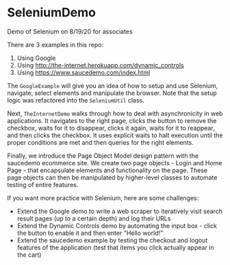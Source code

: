 # SeleniumDemo
Demo of Selenium on 8/19/20 for associates

There are 3 examples in this repo:
1. Using Google
2. Using http://the-internet.herokuapp.com/dynamic_controls
3. Using https://www.saucedemo.com/index.html

The `GoogleExample` will give you an idea of how to setup and use Selenium, navigate, select elements and manipulate the browser. Note that the setup
logic was refactored into the `SeleniumUtil` class.

Next, `TheInternetDemo` walks through how to deal with asynchronicity in web applications. It navigates to the right page, clicks the button to remove
the checkbox, waits for it to disappear, clicks it again, waits for it to reappear, and then clicks the checkbox. It uses explicit waits to halt execution
until the proper conditions are met and then queries for the right elements.

Finally, we introduce the Page Object Model design pattern with the saucedemo ecommerce site. We create two page objects - Login and Home Page - that encapsulate elements
and functionality on the page. These page objects can then be manipulated by higher-level classes to automate testing of entire features.

If you want more practice with Selenium, here are some challenges:
* Extend the Google demo to write a web scraper to iteratively visit search result pages (up to a certain depth) and log their URLs
* Extend the Dynamic Controls demo by automating the input box - click the button to enable it and then enter "Hello world!"
* Extend the saucedemo example by testing the checkout and logout features of the application (test that items you click actually appear in the cart)
